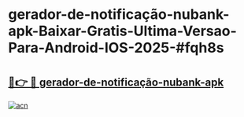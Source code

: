 # gerador-de-notificação-nubank-apk-Baixar-Gratis-Ultima-Versao-Para-Android-IOS-2025-#fqh8s

# <h2><a href="https://ainizakaria.my?title=gerador-de-notificação-nubank-apk&ref=22M">🔗👉 🔴 gerador-de-notificação-nubank-apk</a></h2>

[![acn](https://github.com/user-attachments/assets/0f9c940e-d8b0-45ae-aac7-cd30a18b3e1c)](https://ainizakaria.my?title=gerador-de-notificação-nubank-apk&ref=22M)

